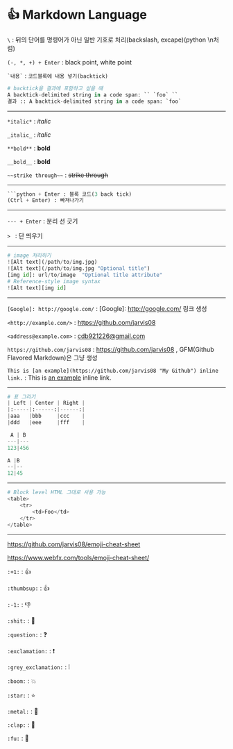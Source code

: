 # :+1: Markdown Language

`\` : 뒤의 단어를 명령어가 아닌 일반 기호로 처리(backslash, excape)(python \n처럼)

`(-, *, +) + Enter` : black point, white point

``` `내용` ``` : `코드블록에 내용 넣기(backtick)`

```python
# backtick을 결과에 포함하고 싶을 때
A backtick-delimited string in a code span: `` `foo` ``
결과 :: A backtick-delimited string in a code span: `foo`
```

---

`*italic*` : *italic*

`_italic_` : _italic_

`**bold**` : **bold**

`__bold__` : __bold__

`~~strike through~~` : ~~strike through~~

---

```PYTHON
​```python + Enter : 블록 코드(3 back tick)
(Ctrl + Enter) : 빠져나가기
```

---

`--- + Enter` : 분리 선 긋기

`> ` : 단 띄우기

---

```python
# image 처리하기
![Alt text](/path/to/img.jpg)
![Alt text](/path/to/img.jpg "Optional title")
[img id]: url/to/image  "Optional title attribute"
# Reference-style image syntax
![Alt text][img id]
```

---

`[Google]: http://google.com/` : [Google]: http://google.com/ 링크 생성

`<http://example.com/>` : <https://github.com/jarvis08>

`<address@example.com>` : <cdb921226@gmail.com>

`https://github.com/jarvis08` : https://github.com/jarvis08 , GFM(Github Flavored Markdown)은 그냥 생성

`This is [an example](https://github.com/jarvis08 "My Github") inline link.` : This is [an example](https://github.com/jarvis08 "My Github") inline link.

---

```python
# 표 그리기
| Left | Center | Right |
|:-----|:------:|------:|
|aaa   |bbb     |ccc    |
|ddd   |eee     |fff    |

 A | B 
---|---
123|456

A |B 
--|--
12|45
```

---

```python
# Block level HTML 그대로 사용 가능
<table>
    <tr>
        <td>Foo</td>
    </tr>
</table>
```

---

https://github.com/jarvis08/emoji-cheat-sheet

https://www.webfx.com/tools/emoji-cheat-sheet/

`:+1:` : :+1:

`:thumbsup:` : :thumbsup:

`:-1:` : :-1:

`:shit:` : :shit:

`:question:` : :question:

`:exclamation:` : :exclamation:

`:grey_exclamation:` : :grey_exclamation:

`:boom:` : :boom:

`:star:` : :star:

`:metal:` : :metal:

`:clap:` : :clap:

`:fu:` : :fu: